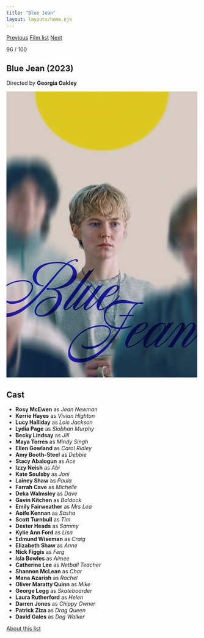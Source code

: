```yaml
---
title: "Blue Jean"
layout: layouts/home.njk
---
```


<nav class="films">
  <a class="prev" href="../empire-of-light">Previous</a>
  <a href="../">Film list</a>
  <a class="next" href="../asteroid-city">Next</a>
</nav>

<p>96 / 100</p>

<article class="film">
  <h1>Blue Jean (2023)</h1>

  <p class="director">
    Directed by <strong>Georgia Oakley</strong>
  </p>

  <img src="../films/posters/blue-jean.jpg" alt="">

  <h2>
    Cast
  </h2>
  <ul>
    <li><strong>Rosy McEwen</strong> as <em>Jean Newman</em></li>
<li><strong>Kerrie Hayes</strong> as <em>Vivian Highton</em></li>
<li><strong>Lucy Halliday</strong> as <em>Lois Jackson</em></li>
<li><strong>Lydia Page</strong> as <em>Siobhan Murphy</em></li>
<li><strong>Becky Lindsay</strong> as <em>Jill</em></li>
<li><strong>Maya Torres</strong> as <em>Mindy Singh</em></li>
<li><strong>Ellen Gowland</strong> as <em>Carol Ridley</em></li>
<li><strong>Amy Booth-Steel</strong> as <em>Debbie</em></li>
<li><strong>Stacy Abalogun</strong> as <em>Ace</em></li>
<li><strong>Izzy Neish</strong> as <em>Abi</em></li>
<li><strong>Kate Soulsby</strong> as <em>Joni</em></li>
<li><strong>Lainey Shaw</strong> as <em>Paula</em></li>
<li><strong>Farrah Cave</strong> as <em>Michelle</em></li>
<li><strong>Deka Walmsley</strong> as <em>Dave</em></li>
<li><strong>Gavin Kitchen</strong> as <em>Baldock</em></li>
<li><strong>Emily Fairweather</strong> as <em>Mrs Lea</em></li>
<li><strong>Aoife Kennan</strong> as <em>Sasha</em></li>
<li><strong>Scott Turnbull</strong> as <em>Tim</em></li>
<li><strong>Dexter Heads</strong> as <em>Sammy</em></li>
<li><strong>Kylie Ann Ford</strong> as <em>Lisa</em></li>
<li><strong>Edmund Wiseman</strong> as <em>Craig</em></li>
<li><strong>Elizabeth Shaw</strong> as <em>Anne</em></li>
<li><strong>Nick Figgis</strong> as <em>Ferg</em></li>
<li><strong>Isla Bowles</strong> as <em>Aimee</em></li>
<li><strong>Catherine Lee</strong> as <em>Netball Teacher</em></li>
<li><strong>Shannon McLean</strong> as <em>Char</em></li>
<li><strong>Mana Azarish</strong> as <em>Rachel</em></li>
<li><strong>Oliver Maratty Quinn</strong> as <em>Mike</em></li>
<li><strong>George Legg</strong> as <em>Skateboarder</em></li>
<li><strong>Laura Rutherford</strong> as <em>Helen</em></li>
<li><strong>Darren Jones</strong> as <em>Chippy Owner</em></li>
<li><strong>Patrick Ziza</strong> as <em>Drag Queen</em></li>
<li><strong>David Gales</strong> as <em>Dog Walker</em></li>
  </ul>
</article>
<footer>
  <a href="../about">About this list</a>
</footer>
